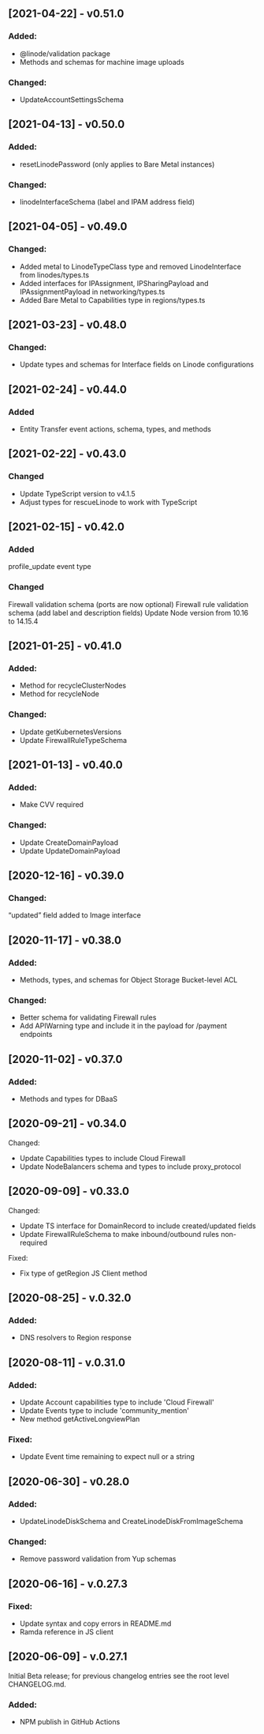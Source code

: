 ## [2021-04-22] - v0.51.0

### Added:
- @linode/validation package
- Methods and schemas for machine image uploads

### Changed:
- UpdateAccountSettingsSchema


## [2021-04-13] - v0.50.0

### Added:
- resetLinodePassword (only applies to Bare Metal instances)

### Changed:
- linodeInterfaceSchema (label and IPAM address field)


##  [2021-04-05] - v0.49.0

### Changed:
- Added metal to LinodeTypeClass type and removed LinodeInterface from linodes/types.ts
- Added interfaces for IPAssignment, IPSharingPayload and IPAssignmentPayload in networking/types.ts 
- Added Bare Metal to Capabilities type in regions/types.ts


## [2021-03-23] - v0.48.0

### Changed:
- Update types and schemas for Interface fields on Linode configurations


## [2021-02-24] - v0.44.0
### Added
- Entity Transfer event actions, schema, types, and methods

## [2021-02-22] - v0.43.0

### Changed
- Update TypeScript version to v4.1.5
- Adjust types for rescueLinode to work with TypeScript

## [2021-02-15] - v0.42.0

### Added
profile_update event type

### Changed
Firewall validation schema (ports are now optional)
Firewall rule validation schema (add label and description fields)
Update Node version from 10.16 to 14.15.4


## [2021-01-25] - v0.41.0

### Added:
- Method for recycleClusterNodes
- Method for recycleNode

### Changed:
- Update getKubernetesVersions
- Update FirewallRuleTypeSchema

## [2021-01-13] - v0.40.0

### Added:

- Make CVV required

### Changed:

- Update CreateDomainPayload
- Update UpdateDomainPayload

## [2020-12-16] - v0.39.0

### Changed:

“updated” field added to Image interface

## [2020-11-17] - v0.38.0

### Added:

- Methods, types, and schemas for Object Storage Bucket-level ACL

### Changed:

- Better schema for validating Firewall rules
- Add APIWarning type and include it in the payload for /payment endpoints

## [2020-11-02] - v0.37.0

### Added:

- Methods and types for DBaaS

## [2020-09-21] - v0.34.0

Changed:

- Update Capabilities types to include Cloud Firewall
- Update NodeBalancers schema and types to include proxy_protocol

## [2020-09-09] - v0.33.0

Changed:

- Update TS interface for DomainRecord to include created/updated fields
- Update FirewallRuleSchema to make inbound/outbound rules non-required

Fixed:

- Fix type of getRegion JS Client method

## [2020-08-25] - v.0.32.0

### Added:

- DNS resolvers to Region response

## [2020-08-11] - v.0.31.0

### Added:

- Update Account capabilities type to include 'Cloud Firewall'
- Update Events type to include 'community_mention'
- New method getActiveLongviewPlan

### Fixed:

- Update Event time remaining to expect null or a string

## [2020-06-30] - v0.28.0

### Added:

- UpdateLinodeDiskSchema and CreateLinodeDiskFromImageSchema

### Changed:

- Remove password validation from Yup schemas

## [2020-06-16] - v.0.27.3

### Fixed:

- Update syntax and copy errors in README.md
- Ramda reference in JS client

## [2020-06-09] - v.0.27.1

Initial Beta release; for previous changelog entries see the root level CHANGELOG.md.

### Added:

- NPM publish in GitHub Actions
